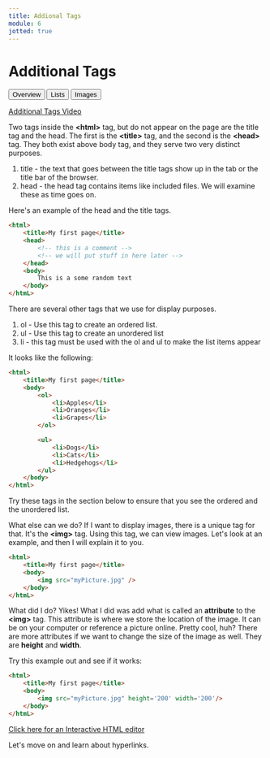 ```yaml
---
title: Addional Tags
module: 6
jotted: true
---
```


# Additional Tags

<div class="tab">
  <button class="tablinks active" onclick="openTab(event, 'Overview')">Overview</button>
  <button class="tablinks" onclick="openTab(event, 'Lists')">Lists</button>
  <button class="tablinks" onclick="openTab(event, 'Images')">Images</button>
    
</div>

<!-- Tab content -->
<div id="Overview" class="tabcontent" style="display:block">
<!-- video -->

<p><a href="//www.youtube.com/embed/BNypz-GKhXU" data-lity>Additional Tags Video</a></p>

<p>Two tags inside the <b>&lt;html&gt;</b> tag, but do not appear on the page are the title tag and the head.  The first is the <b>&lt;title&gt;</b> tag, and the second is the <b>&lt;head&gt;</b> tag.  They both exist above body tag, and they serve two very distinct purposes.</p>

<ol>
<li>title - the text that goes between the title tags show up in the tab or the title bar of the browser.</li>
<li>head - the head tag contains items like included files.  We will examine these as time goes on.</li>
</ol>
<p>Here's an example of the head and the title tags.</p>

<div class="tabhtml" markdown="1">

```html
<html>
    <title>My first page</title>
    <head>
        <!-- this is a comment -->
        <!-- we will put stuff in here later -->
    </head>
    <body>
        This is a some random text
    </body>
</htmL>
```

</div>

<!-- video -->

</div>

<div id="Lists" class="tabcontent">

<p>There are several other tags that we use for display purposes.</p>

<ol>
<li>ol - Use this tag to create an ordered list.</li>
<li>ul - Use this tag to create an unordered list</li>
<li>li - this tag must be used with the ol and ul to make the list items appear</li>
</ol>

<p>It looks like the following:</p>

<div class="tabhtml" markdown="1">

```html
<html>
    <title>My first page</title>
    <body>
        <ol>
            <li>Apples</li>
            <li>Oranges</li>
            <li>Grapes</li>
        </ol>

        <ul>
            <li>Dogs</li>
            <li>Cats</li>
            <li>Hedgehogs</li>
        </ul>
    </body>
</html>
```

</div>

<p>Try these tags in the section below to ensure that you see the ordered and the unordered list.</p>
</div>

<!-- video -->
<div id="Images" class="tabcontent">

<p>What else can we do?  If I want to display images, there is a unique tag for that.  It's the <b>&lt;img&gt;</b> tag.  Using this tag, we can view images. Let's look at an example, and then I will explain it to you.</p>

<div class="tabhtml" markdown="1">

```html
<html>
    <title>My first page</title>
    <body>
        <img src="myPicture.jpg" />
    </body>
</htmL>
```

</div>

<p>What did I do? Yikes!  What I did was add what is called an <b>attribute</b> to the <b>&lt;img&gt;</b> tag.  This attribute is where we store the location of the image.  It can be on your computer or reference a picture online.  Pretty cool, huh?  There are more attributes if we want to change the size of the image as well.  They are <b>height</b> and <b>width</b>.</p>

<p>Try this example out and see if it works:</p>

<div class="tabhtml" markdown="1">

```html
<html>
    <title>My first page</title>
    <body>
        <img src="myPicture.jpg" height='200' width='200'/>
    </body>
</htmL>
```

</div>

</div>

<a href='http://www.silverleaf-consulting.com/CodeEditor/' target="_new">Click here for an Interactive HTML editor</a>

Let's move on and learn about hyperlinks.